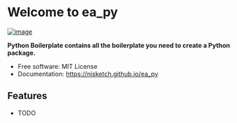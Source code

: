 # Welcome to ea_py


[![image](https://img.shields.io/pypi/v/ea_py.svg)](https://pypi.python.org/pypi/ea_py)


**Python Boilerplate contains all the boilerplate you need to create a Python package.**


-   Free software: MIT License
-   Documentation: <https://nisketch.github.io/ea_py>
    

## Features

-   TODO
